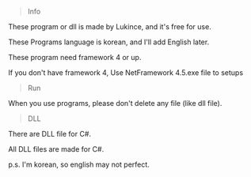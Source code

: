 > Info

These program or dll is made by Lukince,
and it's free for use.

These Programs language is korean,
and I'll add English later.

These program need framework 4 or up.

If you don't have framework 4, Use NetFramework 4.5.exe file to setups
> Run

When you use programs, please don't delete any file (like dll file).
> DLL

There are DLL file for C#.

All DLL files are made for C#.

p.s. I'm korean, so english may not perfect.

